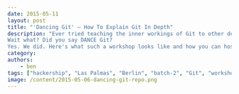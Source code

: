 ```yaml
---
date: 2015-05-11
layout: post
title: "'Dancing Git' – How To Explain Git In Depth"
description: "Ever tried teaching the inner workings of Git to other developers? It can get pretty messy, if not confusing. We came up with a somewhat unorthodox approach that has learners dance Git.
Wait what? Did you say DANCE Git?
Yes. We did. Here's what such a workshop looks like and how you can host your own!"
category:
authors:
    - ben
tags: ["hackership", "Las Palmas", "Berlin", "batch-2", "Git", "workshop", "open education"]
image: /content/2015-05-06-dancing-git-repo.png
---
```

